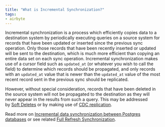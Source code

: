 ```yaml
---
title: "What is Incremental Synchronization?"
tags:
- airbyte
---
```

Incremental synchronization is a process which efficiently copies data to a destination system by periodically executing queries on a source system for records that have been updated or inserted since the previous sync operation. Only those records that have been recently inserted or updated will be sent to the destination, which is much more efficient than copying an entire data set on each sync operation. Incremental synchronization makes use of a cursor field such as `updated_at` (or whatever you wish to call the field) to determine which records should be propagated, and only records with an `updated_at` value that is newer than the `updated_at` value of the most recent record sent in the previous sync should be replicated.

However, without special consideration, records that have been deleted in the source system will not be propagated to the destination as they will never appear in the results from such a query. This may be addressed by [Soft Deletes](term/soft%20delete.md) or by making use of [CDC replication](https://airbyte.com/blog/change-data-capture-definition-methods-and-benefits).

Read more on [Incremental data synchronization between Postgres databases](https://airbyte.com/tutorials/incremental-data-synchronization) or see related [Full Refresh Synchronization](term/full%20refresh%20synchronization.md).